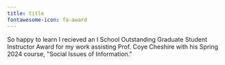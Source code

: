 ```yaml
---
title: title
fontawesome-icon: fa-award
---
```


So happy to learn I recieved an I School Outstanding Graduate Student Instructor Award for my work assisting Prof. Coye Cheshire with his Spring 2024 course, "Social Issues of Information."